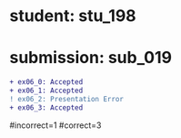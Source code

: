 # student: stu_198
# submission: sub_019

```diff
+ ex06_0: Accepted
+ ex06_1: Accepted
! ex06_2: Presentation Error
+ ex06_3: Accepted
```
#incorrect=1
#correct=3
